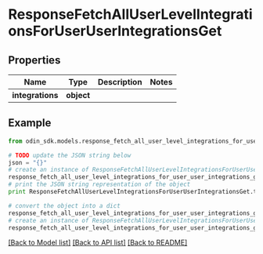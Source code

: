 # ResponseFetchAllUserLevelIntegrationsForUserUserIntegrationsGet


## Properties

Name | Type | Description | Notes
------------ | ------------- | ------------- | -------------
**integrations** | **object** |  | 

## Example

```python
from odin_sdk.models.response_fetch_all_user_level_integrations_for_user_user_integrations_get import ResponseFetchAllUserLevelIntegrationsForUserUserIntegrationsGet

# TODO update the JSON string below
json = "{}"
# create an instance of ResponseFetchAllUserLevelIntegrationsForUserUserIntegrationsGet from a JSON string
response_fetch_all_user_level_integrations_for_user_user_integrations_get_instance = ResponseFetchAllUserLevelIntegrationsForUserUserIntegrationsGet.from_json(json)
# print the JSON string representation of the object
print ResponseFetchAllUserLevelIntegrationsForUserUserIntegrationsGet.to_json()

# convert the object into a dict
response_fetch_all_user_level_integrations_for_user_user_integrations_get_dict = response_fetch_all_user_level_integrations_for_user_user_integrations_get_instance.to_dict()
# create an instance of ResponseFetchAllUserLevelIntegrationsForUserUserIntegrationsGet from a dict
response_fetch_all_user_level_integrations_for_user_user_integrations_get_form_dict = response_fetch_all_user_level_integrations_for_user_user_integrations_get.from_dict(response_fetch_all_user_level_integrations_for_user_user_integrations_get_dict)
```
[[Back to Model list]](../README.md#documentation-for-models) [[Back to API list]](../README.md#documentation-for-api-endpoints) [[Back to README]](../README.md)



